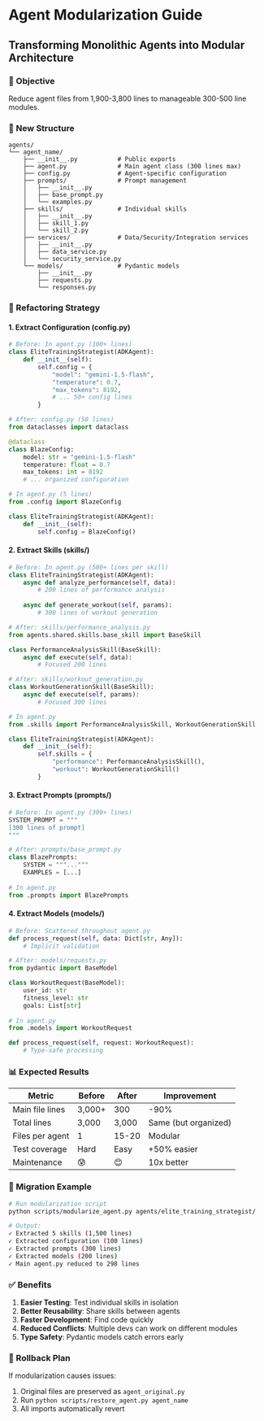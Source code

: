 # Agent Modularization Guide
## Transforming Monolithic Agents into Modular Architecture

### 🎯 Objective
Reduce agent files from 1,900-3,800 lines to manageable 300-500 line modules.

### 📁 New Structure

```
agents/
└── agent_name/
    ├── __init__.py           # Public exports
    ├── agent.py              # Main agent class (300 lines max)
    ├── config.py             # Agent-specific configuration
    ├── prompts/              # Prompt management
    │   ├── __init__.py
    │   ├── base_prompt.py
    │   └── examples.py
    ├── skills/               # Individual skills
    │   ├── __init__.py
    │   ├── skill_1.py
    │   └── skill_2.py
    ├── services/             # Data/Security/Integration services
    │   ├── __init__.py
    │   ├── data_service.py
    │   └── security_service.py
    └── models/               # Pydantic models
        ├── __init__.py
        ├── requests.py
        └── responses.py
```

### 🔧 Refactoring Strategy

#### 1. Extract Configuration (config.py)
```python
# Before: In agent.py (100+ lines)
class EliteTrainingStrategist(ADKAgent):
    def __init__(self):
        self.config = {
            "model": "gemini-1.5-flash",
            "temperature": 0.7,
            "max_tokens": 8192,
            # ... 50+ config lines
        }

# After: config.py (50 lines)
from dataclasses import dataclass

@dataclass
class BlazeConfig:
    model: str = "gemini-1.5-flash"
    temperature: float = 0.7
    max_tokens: int = 8192
    # ... organized configuration

# In agent.py (5 lines)
from .config import BlazeConfig

class EliteTrainingStrategist(ADKAgent):
    def __init__(self):
        self.config = BlazeConfig()
```

#### 2. Extract Skills (skills/)
```python
# Before: In agent.py (500+ lines per skill)
class EliteTrainingStrategist(ADKAgent):
    async def analyze_performance(self, data):
        # 200 lines of performance analysis
        
    async def generate_workout(self, params):
        # 300 lines of workout generation

# After: skills/performance_analysis.py
from agents.shared.skills.base_skill import BaseSkill

class PerformanceAnalysisSkill(BaseSkill):
    async def execute(self, data):
        # Focused 200 lines

# After: skills/workout_generation.py  
class WorkoutGenerationSkill(BaseSkill):
    async def execute(self, params):
        # Focused 300 lines

# In agent.py
from .skills import PerformanceAnalysisSkill, WorkoutGenerationSkill

class EliteTrainingStrategist(ADKAgent):
    def __init__(self):
        self.skills = {
            "performance": PerformanceAnalysisSkill(),
            "workout": WorkoutGenerationSkill()
        }
```

#### 3. Extract Prompts (prompts/)
```python
# Before: In agent.py (300+ lines)
SYSTEM_PROMPT = """
[300 lines of prompt]
"""

# After: prompts/base_prompt.py
class BlazePrompts:
    SYSTEM = """..."""
    EXAMPLES = [...]
    
# In agent.py
from .prompts import BlazePrompts
```

#### 4. Extract Models (models/)
```python
# Before: Scattered throughout agent.py
def process_request(self, data: Dict[str, Any]):
    # Implicit validation

# After: models/requests.py
from pydantic import BaseModel

class WorkoutRequest(BaseModel):
    user_id: str
    fitness_level: str
    goals: List[str]
    
# In agent.py
from .models import WorkoutRequest

def process_request(self, request: WorkoutRequest):
    # Type-safe processing
```

### 📊 Expected Results

| Metric | Before | After | Improvement |
|--------|--------|-------|-------------|
| Main file lines | 3,000+ | 300 | -90% |
| Total lines | 3,000 | 3,000 | Same (but organized) |
| Files per agent | 1 | 15-20 | Modular |
| Test coverage | Hard | Easy | +50% easier |
| Maintenance | 😰 | 😊 | 10x better |

### 🚀 Migration Example

```bash
# Run modularization script
python scripts/modularize_agent.py agents/elite_training_strategist/

# Output:
✓ Extracted 5 skills (1,500 lines)
✓ Extracted configuration (100 lines)  
✓ Extracted prompts (300 lines)
✓ Extracted models (200 lines)
✓ Main agent.py reduced to 298 lines
```

### ✅ Benefits

1. **Easier Testing**: Test individual skills in isolation
2. **Better Reusability**: Share skills between agents
3. **Faster Development**: Find code quickly
4. **Reduced Conflicts**: Multiple devs can work on different modules
5. **Type Safety**: Pydantic models catch errors early

### 🔄 Rollback Plan

If modularization causes issues:
1. Original files are preserved as `agent_original.py`
2. Run `python scripts/restore_agent.py agent_name`
3. All imports automatically revert